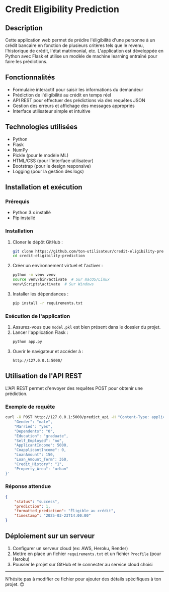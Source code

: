# Credit Eligibility Prediction

## Description
Cette application web permet de prédire l'éligibilité d'une personne à un crédit bancaire en fonction de plusieurs critères tels que le revenu, l'historique de crédit, l'état matrimonial, etc. L'application est développée en Python avec Flask et utilise un modèle de machine learning entraîné pour faire les prédictions.

## Fonctionnalités
- Formulaire interactif pour saisir les informations du demandeur
- Prédiction de l'éligibilité au crédit en temps réel
- API REST pour effectuer des prédictions via des requêtes JSON
- Gestion des erreurs et affichage des messages appropriés
- Interface utilisateur simple et intuitive

## Technologies utilisées
- Python
- Flask
- NumPy
- Pickle (pour le modèle ML)
- HTML/CSS (pour l'interface utilisateur)
- Bootstrap (pour le design responsive)
- Logging (pour la gestion des logs)

## Installation et exécution
### Prérequis
- Python 3.x installé
- Pip installé

### Installation
1. Cloner le dépôt GitHub :
   ```sh
   git clone https://github.com/ton-utilisateur/credit-eligibility-prediction.git
   cd credit-eligibility-prediction
   ```

2. Créer un environnement virtuel et l'activer :
   ```sh
   python -m venv venv
   source venv/bin/activate  # Sur macOS/Linux
   venv\Scripts\activate  # Sur Windows
   ```

3. Installer les dépendances :
   ```sh
   pip install -r requirements.txt
   ```

### Exécution de l'application
1. Assurez-vous que `model.pkl` est bien présent dans le dossier du projet.
2. Lancer l'application Flask :
   ```sh
   python app.py
   ```
3. Ouvrir le navigateur et accéder à :
   ```
   http://127.0.0.1:5000/
   ```

## Utilisation de l'API REST
L'API REST permet d'envoyer des requêtes POST pour obtenir une prédiction.

### Exemple de requête
```sh
curl -X POST http://127.0.0.1:5000/predict_api -H "Content-Type: application/json" -d '{
    "Gender": "male",
    "Married": "yes",
    "Dependents": "0",
    "Education": "graduate",
    "Self_Employed": "no",
    "ApplicantIncome": 5000,
    "CoapplicantIncome": 0,
    "LoanAmount": 150,
    "Loan_Amount_Term": 360,
    "Credit_History": "1",
    "Property_Area": "urban"
}'
```

### Réponse attendue
```json
{
    "status": "success",
    "prediction": 1,
    "formatted_prediction": "Éligible au crédit",
    "timestamp": "2025-03-23T14:00:00"
}
```

## Déploiement sur un serveur
1. Configurer un serveur cloud (ex: AWS, Heroku, Render)
2. Mettre en place un fichier `requirements.txt` et un fichier `Procfile` (pour Heroku)
3. Pousser le projet sur GitHub et le connecter au service cloud choisi


---

N'hésite pas à modifier ce fichier pour ajouter des détails spécifiques à ton projet. 😊

